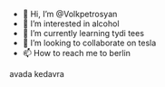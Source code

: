- 👋 Hi, I’m @Volkpetrosyan
- 👀 I’m interested in alcohol
- 🌱 I’m currently learning tydi tees
- 💞️ I’m looking to collaborate on tesla
- 📫 How to reach me to berlin

<!---
Volkpetrosyan/Volkpetrosyan is a ✨ special ✨ repository because its `README.md` (this file) appears on your GitHub profile.
You can click the Preview link to take a look at your changes.
--->
avada kedavra
